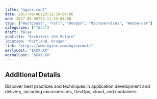 ```yaml
---
title: "nginx.conf"
date: 2017-09-06T23:11:39-04:00
end: 2017-09-08T23:11:39-04:00
tags: ["WestCoast", "Fall", "DevOps", "Microservices", "WebServer"]
categories: ["Tech"]
draft: false
subtitle: "Architect the Future"
location: "Portland, Oregon"
link: "https://www.nginx.com/nginxconf/"
earlyCost: "$XXX.XX"
normalCost: "$XXX.XX"
---
```


<!--more-->

## Additional Details

Discover best practices and techniques in application development and delivery, including microservices, DevOps, cloud, and containers.
